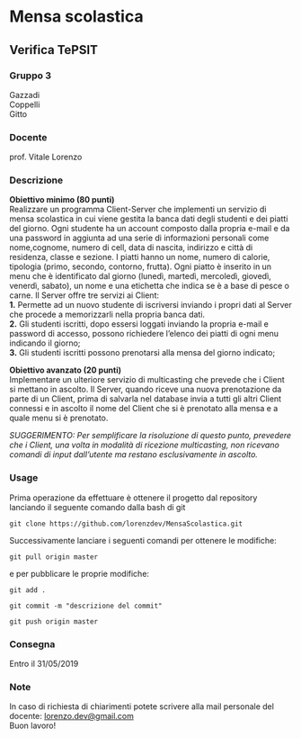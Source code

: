 # Mensa scolastica

## Verifica TePSIT

### Gruppo 3

Gazzadi   
Coppelli  
Gitto  

### Docente

prof. Vitale Lorenzo

### Descrizione
**Obiettivo minimo (80 punti)**   
Realizzare un programma Client-Server che implementi un servizio di mensa scolastica in cui viene
gestita la banca dati degli studenti e dei piatti del giorno.
Ogni studente ha un account composto dalla propria e-mail e da una password in aggiunta ad una
serie di informazioni personali come nome,cognome, numero di cell, data di nascita, indirizzo e
città di residenza, classe e sezione. I piatti hanno un nome, numero di calorie, tipologia (primo,
secondo, contorno, frutta). Ogni piatto è inserito in un menu che è identificato dal giorno (lunedì,
martedì, mercoledì, giovedì, venerdì, sabato), un nome e una etichetta che indica se è a base di
pesce o carne.
Il Server offre tre servizi ai Client:  
**1.** Permette ad un nuovo studente di iscriversi inviando i propri dati al Server che procede a
memorizzarli nella propria banca dati.  
**2.** Gli studenti iscritti, dopo essersi loggati inviando la propria e-mail e password di accesso,
possono richiedere l’elenco dei piatti di ogni menu indicando il giorno;  
**3.** Gli studenti iscritti possono prenotarsi alla mensa del giorno indicato;
      
**Obiettivo avanzato (20 punti)**   
Implementare un ulteriore servizio di multicasting che prevede che i Client si mettano in ascolto.
Il Server, quando riceve una nuova prenotazione da parte di un Client, prima di salvarla nel
database invia a tutti gli altri Client connessi e in ascolto il nome del Client che si è prenotato alla
mensa e a quale menu si è prenotato.  

*SUGGERIMENTO: Per semplificare la risoluzione di questo punto, prevedere che i Client, una volta in modalità
di ricezione multicasting, non ricevano comandi di input dall’utente ma restano esclusivamente in
ascolto.* 


### Usage

Prima operazione da effettuare è ottenere il progetto dal repository lanciando il seguente comando dalla bash di git  

```
git clone https://github.com/lorenzdev/MensaScolastica.git
```

Successivamente lanciare i seguenti comandi per ottenere le modifiche:

```
git pull origin master
```

e per pubblicare le proprie modifiche:

```
git add .
```  
```  
git commit -m "descrizione del commit"
```  
```
git push origin master
```

### Consegna
Entro il 31/05/2019

### Note  
In caso di richiesta di chiarimenti potete scrivere alla mail personale del docente: lorenzo.dev@gmail.com  
Buon lavoro!

